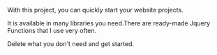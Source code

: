 With this project, you can quickly start your website projects.

It is available in many libraries you need.There are ready-made Jquery Functions that I use very often.

Delete what you don't need and get started.

